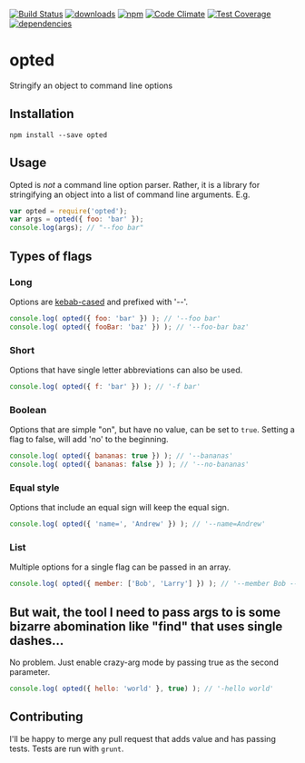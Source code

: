 [![Build Status](https://travis-ci.org/tandrewnichols/opted.png)](https://travis-ci.org/tandrewnichols/opted) [![downloads](http://img.shields.io/npm/dm/opted.svg)](https://npmjs.org/package/opted) [![npm](http://img.shields.io/npm/v/opted.svg)](https://npmjs.org/package/opted) [![Code Climate](https://codeclimate.com/github/tandrewnichols/opted/badges/gpa.svg)](https://codeclimate.com/github/tandrewnichols/opted) [![Test Coverage](https://codeclimate.com/github/tandrewnichols/opted/badges/coverage.svg)](https://codeclimate.com/github/tandrewnichols/opted) [![dependencies](https://david-dm.org/tandrewnichols/opted.png)](https://david-dm.org/tandrewnichols/opted)

# opted

Stringify an object to command line options

## Installation

`npm install --save opted`

## Usage

Opted is _not_ a command line option parser. Rather, it is a library for stringifying an object into a list of command line arguments. E.g.

```js
var opted = require('opted');
var args = opted({ foo: 'bar' });
console.log(args); // "--foo bar"
```

## Types of flags

### Long

Options are [kebab-cased](https://lodash.com/docs#kebabCase) and prefixed with '--'.

```js
console.log( opted({ foo: 'bar' }) ); // '--foo bar'
console.log( opted({ fooBar: 'baz' }) ); // '--foo-bar baz'
```

### Short

Options that have single letter abbreviations can also be used.

```js
console.log( opted({ f: 'bar' }) ); // '-f bar'
```

### Boolean

Options that are simple "on", but have no value, can be set to `true`. Setting a flag to false, will add 'no' to the beginning.

```js
console.log( opted({ bananas: true }) ); // '--bananas'
console.log( opted({ bananas: false }) ); // '--no-bananas'
```

### Equal style

Options that include an equal sign will keep the equal sign.

```js
console.log( opted({ 'name=', 'Andrew' }) ); // '--name=Andrew'
```

### List

Multiple options for a single flag can be passed in an array.

```js
console.log( opted({ member: ['Bob', 'Larry'] }) ); // '--member Bob --member Larry'
```

## But wait, the tool I need to pass args to is some bizarre abomination like "find" that uses single dashes...

No problem. Just enable crazy-arg mode by passing true as the second parameter.

```js
console.log( opted({ hello: 'world' }, true) ); // '-hello world'
```

## Contributing

I'll be happy to merge any pull request that adds value and has passing tests. Tests are run with `grunt`.
